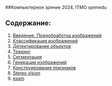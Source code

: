 ##Компьютерное зрение 2024, ITMO openedu 

## Содержание:
1.    [Введение. Предобработка изображений]()  
2.    [Классификация изображений](https://github.com/IVAN-SMIT/Computer-vision-ITMO/blob/main/task2.ipynb)  
3.    [Детектирование объектов](https://github.com/IVAN-SMIT/Computer-vision-ITMO/blob/main/task3.ipynb) 
4.    [Трекинг]()    
5.    [Сегментация]() 
6.   [Генерация изображений](https://github.com/IVAN-SMIT/Computer-vision-ITMO/blob/main/task6.ipynb)
7.   [Конструирование признаков](https://github.com/IVAN-SMIT/Computer-vision-ITMO/blob/main/task7.ipynb)
8.   [Stereo vision](https://github.com/IVAN-SMIT/Computer-vision-ITMO/blob/main/task8.ipynb)
9.   [exam](https://github.com/IVAN-SMIT/Computer-vision-ITMO/blob/main/exam.ipynb)

